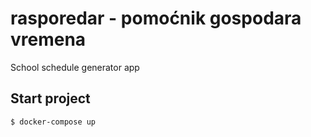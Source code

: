 # rasporedar - pomoćnik gospodara vremena

School schedule generator app

## Start project

```
$ docker-compose up
```

